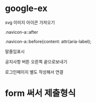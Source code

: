 # google-ex

 svg 이미지 아이콘 가져오기

 .navicon-a::after

 .navicon-a::before{content: attr(aria-label);

 말줄임표시

 공지사항 버튼 오른쪽 끝으로보내기

 로그인페이지 별도 작성해서 연결

# form 써서 제출형식
